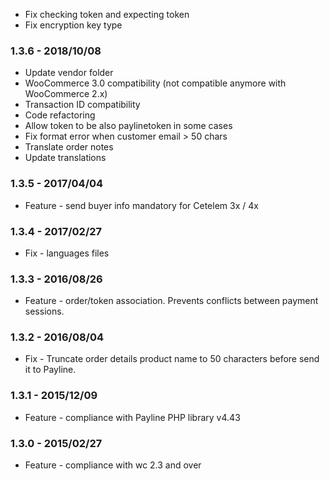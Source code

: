 * Fix checking token and expecting token
* Fix encryption key type

### 1.3.6 - 2018/10/08
* Update vendor folder
* WooCommerce 3.0 compatibility (not compatible anymore with WooCommerce 2.x)
* Transaction ID compatibility
* Code refactoring
* Allow token to be also paylinetoken in some cases
* Fix format error when customer email > 50 chars
* Translate order notes
* Update translations

### 1.3.5 - 2017/04/04
* Feature - send buyer info mandatory for Cetelem 3x / 4x

### 1.3.4 - 2017/02/27
* Fix - languages files

### 1.3.3 - 2016/08/26
* Feature - order/token association. Prevents conflicts between payment sessions.

### 1.3.2 - 2016/08/04
* Fix - Truncate order details product name to 50 characters before send it to Payline.

### 1.3.1 - 2015/12/09
* Feature - compliance with Payline PHP library v4.43

### 1.3.0 - 2015/02/27
* Feature - compliance with wc 2.3 and over